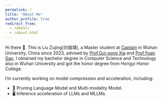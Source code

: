 ```yaml
---
permalink: /
title: "About Me"
author_profile: true
redirect_from: 
  - /about/
  - /about.html
---
```


Hi there 👋. This is Liu Zujing(刘祖靖), a Master student at [Captain](http://www.captain-whu.com/en/team/) in Wuhan University, China since 2023, advised by [Prof.Gui-song Xia](http://www.captain-whu.com/zh/person/xiaguisong.html) and [Prof.Yuan Gao](https://yuan-gao.net/). I obtained my bachelor degree in Computer Science and Technology also in Wuhan University and got the honor degree from Hongyi Honor College.

I’m currently working on model compression and acceleration, including:
- 🔭 Pruning Language Model and Multi-modality Model.
- 🖥️ Inference acceleration of LLMs and MLLMs.